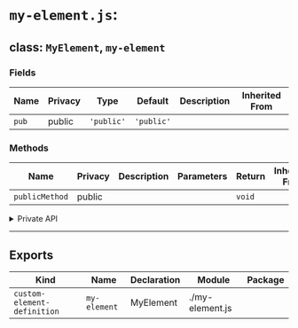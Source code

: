 # `my-element.js`:

## class: `MyElement`, `my-element`

### Fields

| Name  | Privacy | Type       | Default    | Description | Inherited From |
| ----- | ------- | ---------- | ---------- | ----------- | -------------- |
| `pub` | public  | `'public'` | `'public'` |             |                |

### Methods

| Name           | Privacy | Description | Parameters | Return | Inherited From |
| -------------- | ------- | ----------- | ---------- | ------ | -------------- |
| `publicMethod` | public  |             |            | `void` |                |

<details><summary>Private API</summary>

### Fields

| Name   | Privacy   | Type          | Default       | Description | Inherited From |
| ------ | --------- | ------------- | ------------- | ----------- | -------------- |
| `prot` | protected | `'protected'` | `'protected'` |             |                |
| `priv` | private   | `'private'`   | `'private'`   |             |                |

### Methods

| Name              | Privacy   | Description | Parameters | Return | Inherited From |
| ----------------- | --------- | ----------- | ---------- | ------ | -------------- |
| `protectedMethod` | protected |             |            | `void` |                |
| `privateMethod`   | private   |             |            | `void` |                |

</details>

<hr/>

## Exports

| Kind                        | Name         | Declaration | Module          | Package |
| --------------------------- | ------------ | ----------- | --------------- | ------- |
| `custom-element-definition` | `my-element` | MyElement   | ./my-element.js |         |
